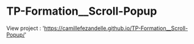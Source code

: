 # TP-Formation__Scroll-Popup

View project : 'https://camillefezandelle.github.io/TP-Formation__Scroll-Popup/'
